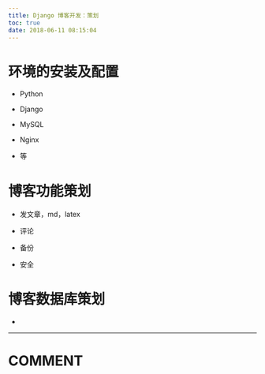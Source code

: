 ```yaml
---
title: Django 博客开发：策划
toc: true
date: 2018-06-11 08:15:04
---
```



# 环境的安装及配置






  * Python


  * Django


  * MySQL


  * Nginx


  * 等




# 博客功能策划






  * 发文章，md，latex


  * 评论


  * 备份


  * 安全




# 博客数据库策划






  *





















* * *





# COMMENT
